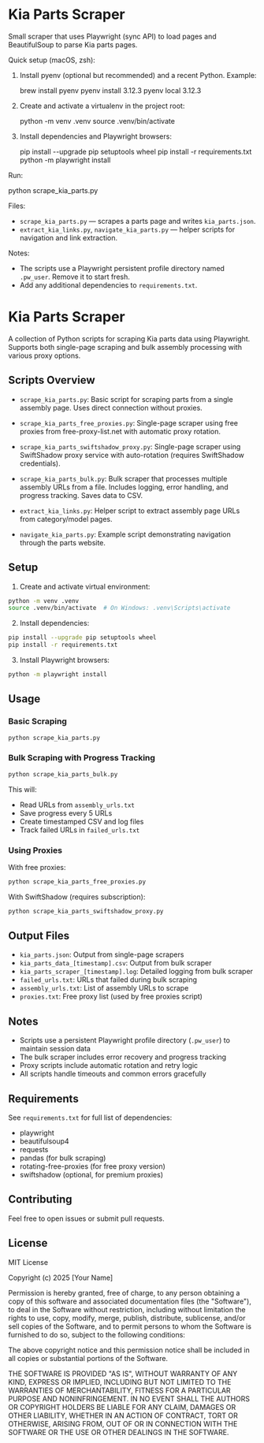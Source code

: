 # Kia Parts Scraper

Small scraper that uses Playwright (sync API) to load pages and BeautifulSoup to parse Kia parts pages.

Quick setup (macOS, zsh):

1. Install pyenv (optional but recommended) and a recent Python. Example:

   brew install pyenv
   pyenv install 3.12.3
   pyenv local 3.12.3

2. Create and activate a virtualenv in the project root:

   python -m venv .venv
   source .venv/bin/activate

3. Install dependencies and Playwright browsers:

   pip install --upgrade pip setuptools wheel
   pip install -r requirements.txt
   python -m playwright install

Run:

   python scrape_kia_parts.py

Files:
- `scrape_kia_parts.py` — scrapes a parts page and writes `kia_parts.json`.
- `extract_kia_links.py`, `navigate_kia_parts.py` — helper scripts for navigation and link extraction.

Notes:
- The scripts use a Playwright persistent profile directory named `.pw_user`. Remove it to start fresh.
- Add any additional dependencies to `requirements.txt`.
# Kia Parts Scraper

A collection of Python scripts for scraping Kia parts data using Playwright. Supports both single-page scraping and bulk assembly processing with various proxy options.

## Scripts Overview

- `scrape_kia_parts.py`: Basic script for scraping parts from a single assembly page. Uses direct connection without proxies.

- `scrape_kia_parts_free_proxies.py`: Single-page scraper using free proxies from free-proxy-list.net with automatic proxy rotation.

- `scrape_kia_parts_swiftshadow_proxy.py`: Single-page scraper using SwiftShadow proxy service with auto-rotation (requires SwiftShadow credentials).

- `scrape_kia_parts_bulk.py`: Bulk scraper that processes multiple assembly URLs from a file. Includes logging, error handling, and progress tracking. Saves data to CSV.

- `extract_kia_links.py`: Helper script to extract assembly page URLs from category/model pages.

- `navigate_kia_parts.py`: Example script demonstrating navigation through the parts website.

## Setup

1. Create and activate virtual environment:
```bash
python -m venv .venv
source .venv/bin/activate  # On Windows: .venv\Scripts\activate
```

2. Install dependencies:
```bash
pip install --upgrade pip setuptools wheel
pip install -r requirements.txt
```

3. Install Playwright browsers:
```bash
python -m playwright install
```

## Usage

### Basic Scraping
```bash
python scrape_kia_parts.py
```

### Bulk Scraping with Progress Tracking
```bash
python scrape_kia_parts_bulk.py
```
This will:
- Read URLs from `assembly_urls.txt`
- Save progress every 5 URLs
- Create timestamped CSV and log files
- Track failed URLs in `failed_urls.txt`

### Using Proxies

With free proxies:
```bash
python scrape_kia_parts_free_proxies.py
```

With SwiftShadow (requires subscription):
```bash
python scrape_kia_parts_swiftshadow_proxy.py
```

## Output Files

- `kia_parts.json`: Output from single-page scrapers
- `kia_parts_data_[timestamp].csv`: Output from bulk scraper
- `kia_parts_scraper_[timestamp].log`: Detailed logging from bulk scraper
- `failed_urls.txt`: URLs that failed during bulk scraping
- `assembly_urls.txt`: List of assembly URLs to scrape
- `proxies.txt`: Free proxy list (used by free proxies script)

## Notes

- Scripts use a persistent Playwright profile directory (`.pw_user`) to maintain session data
- The bulk scraper includes error recovery and progress tracking
- Proxy scripts include automatic rotation and retry logic
- All scripts handle timeouts and common errors gracefully

## Requirements

See `requirements.txt` for full list of dependencies:
- playwright
- beautifulsoup4
- requests
- pandas (for bulk scraping)
- rotating-free-proxies (for free proxy version)
- swiftshadow (optional, for premium proxies)

## Contributing

Feel free to open issues or submit pull requests.

## License

MIT License

Copyright (c) 2025 [Your Name]

Permission is hereby granted, free of charge, to any person obtaining a copy
of this software and associated documentation files (the "Software"), to deal
in the Software without restriction, including without limitation the rights
to use, copy, modify, merge, publish, distribute, sublicense, and/or sell
copies of the Software, and to permit persons to whom the Software is
furnished to do so, subject to the following conditions:

The above copyright notice and this permission notice shall be included in all
copies or substantial portions of the Software.

THE SOFTWARE IS PROVIDED "AS IS", WITHOUT WARRANTY OF ANY KIND, EXPRESS OR
IMPLIED, INCLUDING BUT NOT LIMITED TO THE WARRANTIES OF MERCHANTABILITY,
FITNESS FOR A PARTICULAR PURPOSE AND NONINFRINGEMENT. IN NO EVENT SHALL THE
AUTHORS OR COPYRIGHT HOLDERS BE LIABLE FOR ANY CLAIM, DAMAGES OR OTHER
LIABILITY, WHETHER IN AN ACTION OF CONTRACT, TORT OR OTHERWISE, ARISING FROM,
OUT OF OR IN CONNECTION WITH THE SOFTWARE OR THE USE OR OTHER DEALINGS IN THE
SOFTWARE.
